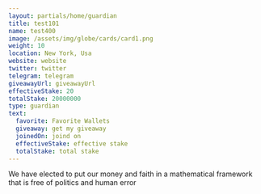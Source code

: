```yaml
---
layout: partials/home/guardian
title: test101
name: test400
image: /assets/img/globe/cards/card1.png
weight: 10
location: New York, Usa
website: website
twitter: twitter
telegram: telegram
giveawayUrl: giveawayUrl
effectiveStake: 20
totalStake: 20000000
type: guardian
text:
  favorite: Favorite Wallets
  giveaway: get my giveaway
  joinedOn: joind on
  effectiveStake: effective stake
  totalStake: total stake
---
```


We have elected to put our money and faith in a mathematical framework that is free of politics and human error
